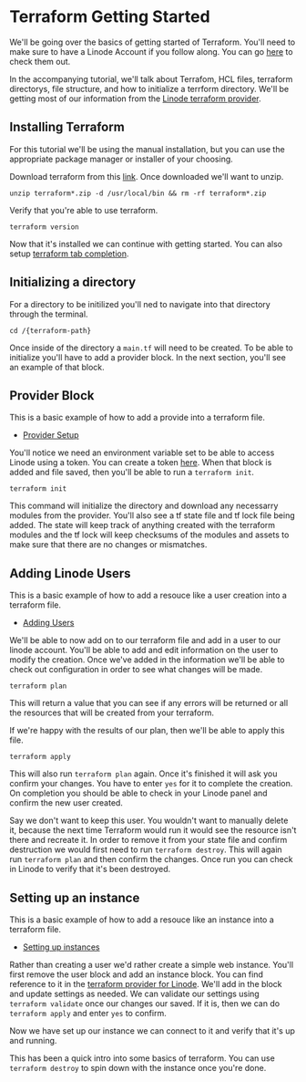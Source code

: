# Terraform Getting Started

We'll be going over the basics of getting started of Terraform. You'll need to make sure to have a Linode Account if you follow along. You can go [here](https://https://linode.gvw92c.net/b1tsized) to check them out.

In the accompanying tutorial, we'll talk about Terrafom, HCL files, terraform directorys, file structure, and how to initialize a terrform directory. We'll be getting most of our information from the [Linode terraform provider](https://registry.terraform.io/providers/linode/linode/latest/docs).

## Installing Terraform

For this tutorial we'll be using the manual installation, but you can use the appropriate package manager or installer of your choosing.

Download terraform from this [link](https://www.terraform.io/downloads.html). Once downloaded we'll want to unzip.

`unzip terraform*.zip -d /usr/local/bin && rm -rf terraform*.zip`

Verify that you're able to use terraform.

`terraform version`

Now that it's installed we can continue with getting started. You can also setup [terraform tab completion](https://learn.hashicorp.com/tutorials/terraform/install-cli#enable-tab-completion).

## Initializing a directory

For a directory to be initilized you'll ned to navigate into that directory through the terminal.

`cd /{terraform-path}`

Once inside of the directory a `main.tf` will need to be created. To be able to initialize you'll have to add a provider block. In the next section, you'll see an example of that block.

## Provider Block

This is a basic example of how to add a provide into a terraform file.

- [Provider Setup](./provider/main.tf)

You'll notice we need an environment variable set to be able to access Linode using a token. You can create a token [here](https://www.linode.com/docs/products/tools/linode-api/guides/get-access-token). When that block is added and file saved, then you'll be able to run a `terraform init`.

`terraform init`

This command will initialize the directory and download any necessarry modules from the provider. You'll also see a tf state file and tf lock file being added. The state will keep track of anything created with the terraform modules and the tf lock will keep checksums of the modules and assets to make sure that there are no changes or mismatches.

## Adding Linode Users

This is a basic example of how to add a resouce like a user creation into a terraform file.

- [Adding Users](./users/main.tf)

We'll be able to now add on to our terraform file and add in a user to our linode account. You'll be able to add and edit information on the user to modify the creation. Once we've added in the information we'll be able to check out configuration in order to see what changes will be made.

`terraform plan`

This will return a value that you can see if any errors will be returned or all the resources that will be created from your terraform.

If we're happy with the results of our plan, then we'll be able to apply this file.

`terraform apply`

This will also run `terraform plan` again. Once it's finished it will ask you confirm your changes. You have to enter `yes` for it to complete the creation. On completion you should be able to check in your Linode panel and confirm the new user created.

Say we don't want to keep this user. You wouldn't want to manually delete it, because the next time Terraform would run it would see the resource isn't there and recreate it. In order to remove it from your state file and confirm destruction we would first need to run `terraform destroy`. This will again run `terraform plan` and then confirm the changes. Once run you can check in Linode to verify that it's been destroyed.

## Setting up an instance

This is a basic example of how to add a resouce like an instance into a terraform file.

- [Setting up instances](./instances/main.tf)

Rather than creating a user we'd rather create a simple web instance. You'll first remove the user block and add an instance block. You can find reference to it in the [terraform provider for Linode](https://registry.terraform.io/providers/linode/linode/latest/docs/resources/instance). We'll add in the block and update settings as needed. We can validate our settings using `terraform validate` once our changes our saved. If it is, then we can do `terraform apply` and enter `yes` to confirm.

Now we have set up our instance we can connect to it and verify that it's up and running. 

This has been a quick intro into some basics of terraform. You can use `terraform destroy` to spin down with the instance once you're done.
